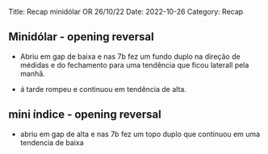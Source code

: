 Title: Recap minidólar OR 26/10/22
Date: 2022-10-26
Category: Recap

## Minidólar - opening reversal

* Abriu em gap de baixa e nas 7b fez um fundo duplo na direção de médidas e do fechamento
para uma tendência que ficou laterall pela manhã.

* á tarde rompeu e continuou em tendência de alta.


## mini índice - opening reversal

* abriu em gap de alta e nas 7b fez um topo duplo que continuou em uma tendencia de baixa
